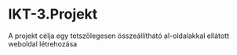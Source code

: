 # IKT-3.Projekt
A projekt célja egy tetszőlegesen összeállítható al-oldalakkal ellátott weboldal létrehozása
